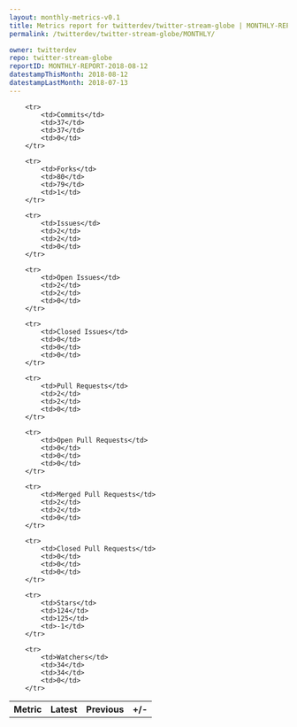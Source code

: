 ```yaml
---
layout: monthly-metrics-v0.1
title: Metrics report for twitterdev/twitter-stream-globe | MONTHLY-REPORT-2018-08-12 | 2018-08-12
permalink: /twitterdev/twitter-stream-globe/MONTHLY/

owner: twitterdev
repo: twitter-stream-globe
reportID: MONTHLY-REPORT-2018-08-12
datestampThisMonth: 2018-08-12
datestampLastMonth: 2018-07-13
---
```



<table style="width: 100%;">
    <tr>
        <th>Metric</th>
        <th>Latest</th>
        <th>Previous</th>
        <th>+/-</th>
    </tr>

        <tr>
            <td>Commits</td>
            <td>37</td>
            <td>37</td>
            <td>0</td>
        </tr>
        
        <tr>
            <td>Forks</td>
            <td>80</td>
            <td>79</td>
            <td>1</td>
        </tr>
        
        <tr>
            <td>Issues</td>
            <td>2</td>
            <td>2</td>
            <td>0</td>
        </tr>
        
        <tr>
            <td>Open Issues</td>
            <td>2</td>
            <td>2</td>
            <td>0</td>
        </tr>
        
        <tr>
            <td>Closed Issues</td>
            <td>0</td>
            <td>0</td>
            <td>0</td>
        </tr>
        
        <tr>
            <td>Pull Requests</td>
            <td>2</td>
            <td>2</td>
            <td>0</td>
        </tr>
        
        <tr>
            <td>Open Pull Requests</td>
            <td>0</td>
            <td>0</td>
            <td>0</td>
        </tr>
        
        <tr>
            <td>Merged Pull Requests</td>
            <td>2</td>
            <td>2</td>
            <td>0</td>
        </tr>
        
        <tr>
            <td>Closed Pull Requests</td>
            <td>0</td>
            <td>0</td>
            <td>0</td>
        </tr>
        
        <tr>
            <td>Stars</td>
            <td>124</td>
            <td>125</td>
            <td>-1</td>
        </tr>
        
        <tr>
            <td>Watchers</td>
            <td>34</td>
            <td>34</td>
            <td>0</td>
        </tr>
        
</table>
